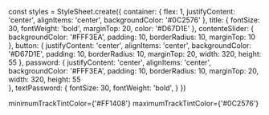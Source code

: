 const styles = StyleSheet.create({
  container: {
    flex: 1,
    justifyContent: 'center',
    alignItems: 'center',
    backgroundColor: '#0C2576'
  },
  title: {
    fontSize: 30,
    fontWeight: 'bold',
    marginTop: 20,
    color: '#D67D1E'
  },
  contenteSlider: {
    backgroundColor: '#FFF3EA',
    padding: 10,
    borderRadius: 10,
    marginTop: 10
  },
  button: {
    justifyContent: 'center',
    alignItems: 'center',
    backgroundColor: '#D67D1E',
    padding: 10,
    borderRadius: 10,
    marginTop: 20,
    width: 320,
    height: 55
  },
  password: {
    justifyContent: 'center',
    alignItems: 'center',
    backgroundColor: '#FFF3EA',
    padding: 10,
    borderRadius: 10,
    marginTop: 20,
    width: 320,
    height: 55    
  },
  textPassword: {
    fontSize: 30,
    fontWeight: 'bold',
  }
})


 minimumTrackTintColor={'#FF1408'}
          maximumTrackTintColor={'#0C2576'}  